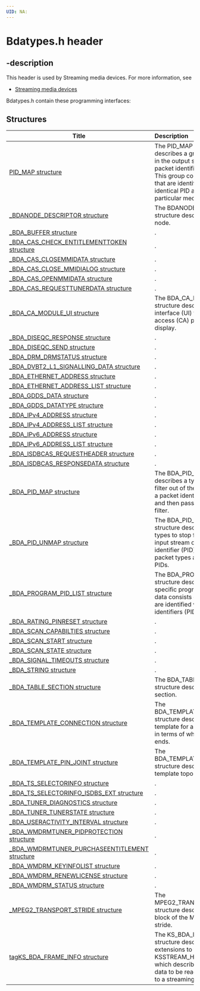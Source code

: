 ```yaml
---
UID: NA:
---
```


# Bdatypes.h header

## -description

This header is used by Streaming media devices. For more information, see
- [Streaming media devices](../_stream/index.md)

Bdatypes.h contain these programming interfaces:


## Structures

| Title   | Description   |
| ---- |:---- |
| [PID_MAP structure](ns-bdatypes-pid_map.md) | The PID_MAP structure describes a group of packets in the output stream of a packet identifier (PID) filter. This group consists of packets that are identified with an identical PID and contain particular media content. |
| [_BDANODE_DESCRIPTOR structure](ns-bdatypes-_bdanode_descriptor.md) | The BDANODE_DESCRIPTOR structure describes a BDA node. |
| [_BDA_BUFFER structure](ns-bdatypes-_bda_buffer.md) | . |
| [_BDA_CAS_CHECK_ENTITLEMENTTOKEN structure](ns-bdatypes-_bda_cas_check_entitlementtoken.md) | . |
| [_BDA_CAS_CLOSEMMIDATA structure](ns-bdatypes-_bda_cas_closemmidata.md) | . |
| [_BDA_CAS_CLOSE_MMIDIALOG structure](ns-bdatypes-_bda_cas_close_mmidialog.md) | . |
| [_BDA_CAS_OPENMMIDATA structure](ns-bdatypes-_bda_cas_openmmidata.md) | . |
| [_BDA_CAS_REQUESTTUNERDATA structure](ns-bdatypes-_bda_cas_requesttunerdata.md) | . |
| [_BDA_CA_MODULE_UI structure](ns-bdatypes-_bda_ca_module_ui.md) | The BDA_CA_MODULE_UI structure describes the user interface (UI) that conditional access (CA) plugins can display. |
| [_BDA_DISEQC_RESPONSE structure](ns-bdatypes-_bda_diseqc_response.md) | . |
| [_BDA_DISEQC_SEND structure](ns-bdatypes-_bda_diseqc_send.md) | . |
| [_BDA_DRM_DRMSTATUS structure](ns-bdatypes-_bda_drm_drmstatus.md) | . |
| [_BDA_DVBT2_L1_SIGNALLING_DATA structure](ns-bdatypes-_bda_dvbt2_l1_signalling_data.md) | . |
| [_BDA_ETHERNET_ADDRESS structure](ns-bdatypes-_bda_ethernet_address.md) | . |
| [_BDA_ETHERNET_ADDRESS_LIST structure](ns-bdatypes-_bda_ethernet_address_list.md) | . |
| [_BDA_GDDS_DATA structure](ns-bdatypes-_bda_gdds_data.md) | . |
| [_BDA_GDDS_DATATYPE structure](ns-bdatypes-_bda_gdds_datatype.md) | . |
| [_BDA_IPv4_ADDRESS structure](ns-bdatypes-_bda_ipv4_address.md) | . |
| [_BDA_IPv4_ADDRESS_LIST structure](ns-bdatypes-_bda_ipv4_address_list.md) | . |
| [_BDA_IPv6_ADDRESS structure](ns-bdatypes-_bda_ipv6_address.md) | . |
| [_BDA_IPv6_ADDRESS_LIST structure](ns-bdatypes-_bda_ipv6_address_list.md) | . |
| [_BDA_ISDBCAS_REQUESTHEADER structure](ns-bdatypes-_bda_isdbcas_requestheader.md) | . |
| [_BDA_ISDBCAS_RESPONSEDATA structure](ns-bdatypes-_bda_isdbcas_responsedata.md) | . |
| [_BDA_PID_MAP structure](ns-bdatypes-_bda_pid_map.md) | The BDA_PID_MAP structure describes a type of data to filter out of the input stream of a packet identifier (PID) filter and then pass to a downstream filter. |
| [_BDA_PID_UNMAP structure](ns-bdatypes-_bda_pid_unmap.md) | The BDA_PID_UNMAP structure describes packet types to stop filtering from the input stream of a packet identifier (PID) filter. These packet types are identified with PIDs. |
| [_BDA_PROGRAM_PID_LIST structure](ns-bdatypes-_bda_program_pid_list.md) | The BDA_PROGRAM_PID_LIST structure describes data of a specific program to view. This data consists of packets that are identified with packet identifiers (PID). |
| [_BDA_RATING_PINRESET structure](ns-bdatypes-_bda_rating_pinreset.md) | . |
| [_BDA_SCAN_CAPABILTIES structure](ns-bdatypes-_bda_scan_capabilties.md) | . |
| [_BDA_SCAN_START structure](ns-bdatypes-_bda_scan_start.md) | . |
| [_BDA_SCAN_STATE structure](ns-bdatypes-_bda_scan_state.md) | . |
| [_BDA_SIGNAL_TIMEOUTS structure](ns-bdatypes-_bda_signal_timeouts.md) | . |
| [_BDA_STRING structure](ns-bdatypes-_bda_string.md) | . |
| [_BDA_TABLE_SECTION structure](ns-bdatypes-_bda_table_section.md) | The BDA_TABLE_SECTION structure describes a table section. |
| [_BDA_TEMPLATE_CONNECTION structure](ns-bdatypes-_bda_template_connection.md) | The BDA_TEMPLATE_CONNECTION structure describes the template for a BDA connection in terms of where it begins and ends. |
| [_BDA_TEMPLATE_PIN_JOINT structure](ns-bdatypes-_bda_template_pin_joint.md) | The BDA_TEMPLATE_PIN_JOINT structure describes a joint in a template topology. |
| [_BDA_TS_SELECTORINFO structure](ns-bdatypes-_bda_ts_selectorinfo.md) | . |
| [_BDA_TS_SELECTORINFO_ISDBS_EXT structure](ns-bdatypes-_bda_ts_selectorinfo_isdbs_ext.md) | . |
| [_BDA_TUNER_DIAGNOSTICS structure](ns-bdatypes-_bda_tuner_diagnostics.md) | . |
| [_BDA_TUNER_TUNERSTATE structure](ns-bdatypes-_bda_tuner_tunerstate.md) | . |
| [_BDA_USERACTIVITY_INTERVAL structure](ns-bdatypes-_bda_useractivity_interval.md) | . |
| [_BDA_WMDRMTUNER_PIDPROTECTION structure](ns-bdatypes-_bda_wmdrmtuner_pidprotection.md) | . |
| [_BDA_WMDRMTUNER_PURCHASEENTITLEMENT structure](ns-bdatypes-_bda_wmdrmtuner_purchaseentitlement.md) | . |
| [_BDA_WMDRM_KEYINFOLIST structure](ns-bdatypes-_bda_wmdrm_keyinfolist.md) | . |
| [_BDA_WMDRM_RENEWLICENSE structure](ns-bdatypes-_bda_wmdrm_renewlicense.md) | . |
| [_BDA_WMDRM_STATUS structure](ns-bdatypes-_bda_wmdrm_status.md) | . |
| [_MPEG2_TRANSPORT_STRIDE structure](ns-bdatypes-_mpeg2_transport_stride.md) | The MPEG2_TRANSPORT_STRIDE structure describes the format block of the MPEG2 transport stride. |
| [tagKS_BDA_FRAME_INFO structure](ns-bdatypes-tagks_bda_frame_info.md) | The KS_BDA_FRAME_INFO structure describes BDA extensions to the KSSTREAM_HEADER structure, which describes a packet of data to be read from or written to a streaming driver pin. |
